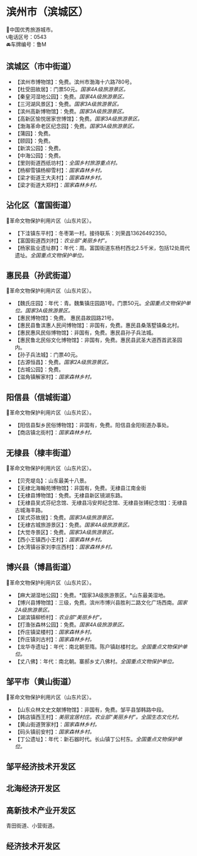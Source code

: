 # 滨州市（滨城区）  
🏅中国优秀旅游城市。   
📞电话区号：0543  
🚘车牌编号：鲁M  

## 滨城区（市中街道）  
* 【滨州市博物馆】：免费。滨州市渤海十六路780号。   
* 【杜受田故居】：门票50元。*国家4A级旅游景区。*  
* 【秦皇河湿地公园】：免费。*国家4A级旅游景区。*  
* 【三河湖风景区】：免费。*国家3A级旅游景区。*  
* 【滨州高新博物馆】：免费。*国家3A级旅游景区。*  
* 【高新区愉悦居家世博馆】：免费。*国家3A级旅游景区。*  
* 【渤海革命老区纪念园】：免费。*国家3A级旅游景区。*  
* 【蒲园】：免费。   
* 【颐园】：免费。   
* 【新滨公园】：免费。   
* 【中海公园】：免费。   
* 【里则街道西纸坊村】：*全国乡村旅游重点村。*  
* 【杨柳雪镇杨柳雪村】：*国家森林乡村。*  
* 【梁才街道王大夫村】：*国家森林乡村。*  
* 【梁才街道大郑村】：*国家森林乡村。*  

## 沾化区（富国街道）  
🚩革命文物保护利用片区（山东片区）。   
* 【下洼镇东平村】：冬枣第一村。接待联系：刘荣昌13626492350。   
* 【富国街道西刘村】：*农业部“美丽乡村”。*  
* 【杨家盐业遗址群】：年代：周。富国街道东杨村西北2.5千米，包括12处周代遗址。*全国重点文物保护单位。*   

## 惠民县（孙武街道）  
🚩革命文物保护利用片区（山东片区）。   
* 【魏氏庄园】：年代：青。魏集镇庄园路1号。门票50元。*全国重点文物保护单位。国家3A级旅游景区。*  
* 【惠民博物馆】：免费。	惠民县故园路21号。   
* 【惠民县鲁滨惠人民间博物馆】：非国有，免费。惠民县桑落墅镇桑北村。   
* 【惠民惠风民俗博物馆】：非国有，免费。惠民县孙子兵法城。   
* 【惠民鲁北民俗文化博物馆】：非国有，免费。惠民县武圣大道西首武圣园内。   
* 【孙子兵法城】：门票40元。   
* 【古源恒昌】：免费。*国家2A级旅游景区。*  
* 【古城公园】：免费。   
* 【滋角镇解家村】：*国家森林乡村。*  

## 阳信县（信城街道）  
🚩革命文物保护利用片区（山东片区）。   
* 【阳信县梨乡民俗博物馆】：非国有，免费。阳信县金阳街道办事处。   
* 【商店镇北街村】：*国家森林乡村。*  

## 无棣县（棣丰街道）  
🚩革命文物保护利用片区（山东片区）。   
* 【贝壳堤岛】：山东最美十八景。   
* 【无棣北海翰苑博物馆】：非国有，免费。无棣县江南金街  
* 【无棣县博物馆】：免费。无棣县新区镜湖东路。   
* 【无棣县吴式芬纪念馆、无棣县冯安邦纪念馆、无棣县张镈纪念馆】：无棣县古城海丰路。   
* 【吴式芬故居】：免费。*国家3A级旅游景区。*  
* 【无棣古城旅游景区】：免费。*国家4A级旅游景区。*  
* 【大觉寺景区】：免费。*国家3A级旅游景区。*  
* 【西小王镇西小王村】：*国家森林乡村。*  
* 【水湾镇谷家刘李庄西村】：*国家森林乡村。*  

## 博兴县（博昌街道）  
🚩革命文物保护利用片区（山东片区）。   
* 【麻大湖湿地公园】：免费。*国家3A级旅游景区。*山东最美湿地。   
* 【博兴县博物馆】：三级，免费。滨州市博兴县胜利二路文化广场西南。*国家2A级旅游景区。*  
* 【湖滨镇柳桥村】：*农业部“美丽乡村”。*  
* 【打渔张森林公园】：免费。*国家4A级旅游景区。*  
* 【乔庄镇梁楼村】：*国家森林乡村。*  
* 【乔庄镇刘古村】：*国家森林乡村。*  
* 【龙华寺遗址】：年代：南北朝至隋。陈户镇赵楼村北。*全国重点文物保护单位。*   
* 【丈八佛】：年代：南北朝。寨郝乡丈八佛村。*全国重点文物保护单位。*   

## 邹平市（黄山街道）  
🚩革命文物保护利用片区（山东片区）。   
* 【山东众林文史文献博物馆】：非国有，免费。邹平县邹韩路中段。   
* 【韩店镇西王村】：*美丽宜居村庄。农业部“美丽乡村”。全国生态文化村。*  
* 【黄山街道贺家村】：*国家森林乡村。*  
* 【码头镇前安村】：*国家森林乡村。*  
* 【丁公遗址】：年代：新石器时代。长山镇丁公村东。*全国重点文物保护单位。*   

## 邹平经济技术开发区  

## 北海经济开发区  

## 高新技术产业开发区  
青田街道、小营街道。   

## 经济技术开发区  